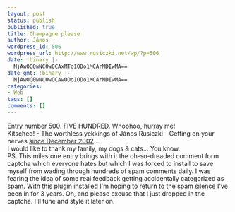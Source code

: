 ```yaml
---
layout: post
status: publish
published: true
title: Champagne please
author: János
wordpress_id: 506
wordpress_url: http://www.rusiczki.net/wp/?p=506
date: !binary |-
  MjAwOC0wNC0wOCAxMTo1ODo1MCArMDIwMA==
date_gmt: !binary |-
  MjAwOC0wNC0wOCAwODo1ODo1MCArMDIwMA==
categories:
- Web
tags: []
comments: []
---
```

<p>Entry number 500. FIVE HUNDRED. Whoohoo, hurray me!<br />
Kitsched! - The worthless yekkings of J&aacute;nos Rusiczki - Getting on your nerves <a href="http://www.rusiczki.net/blog/archives/2002/12/20/restart">since December 2002</a>...<br />
I would like to thank my family, my dogs & cats... You know.<br />
PS. This milestone entry brings with it the oh-so-dreaded comment form captcha which everyone hates but which I was forced to install to save myself from wading through hundreds of spam comments daily. I was fearing the idea of some real feedback getting accidentally categorized as spam. With this plugin installed I'm hoping to return to the <a href="http://www.rusiczki.net/blog/archives/2008/04/03/all_was_well_in_spamland">spam silence</a> I've been in for 3 years. Oh, and please excuse that I just dropped in the captcha. I'll tune and style it later on.</p>
